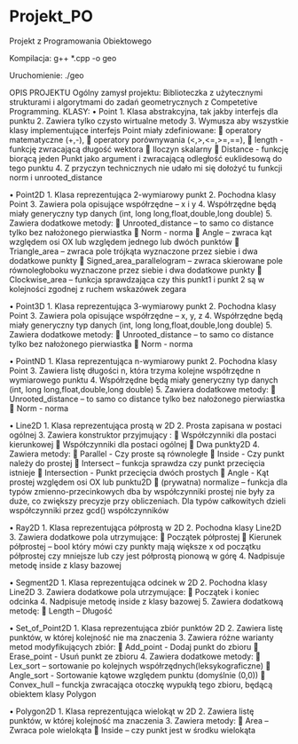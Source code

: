# Projekt_PO
Projekt z Programowania Obiektowego

Kompilacja:
g++ *.cpp -o geo

Uruchomienie:
./geo


OPIS PROJEKTU
Ogólny zamysł projektu:
Biblioteczka z użytecznymi strukturami i algorytmami do zadań geometrycznych z Competetive Programming. 
KLASY:
  •	Point
    1.	Klasa abstrakcyjna, tak jakby interfejs dla punktu
    2.	Zawiera tylko czysto wirtualne metody
    3.	Wymusza aby wszystkie klasy implementujące interfejs Point miały zdefiniowane:
       	operatory matematyczne (+,-), 
       	operatory porównywania (<,>,<=,>=,==), 
       	length - funkcję zwracającą długość wektora 
       	Iloczyn skalarny
       	Distance - funkcję biorącą jeden Punkt jako argument i zwracającą odległość euklidesową do tego punktu
    4.	Z przyczyn technicznych nie udało mi się dołożyć tu funkcji norm i unrooted_distance

  •	Point2D
    1.	Klasa reprezentująca 2-wymiarowy punkt
    2.	Pochodna klasy Point
    3.	Zawiera pola opisujące współrzędne – x i y
    4.	Współrzędne będą miały generyczny typ danych (int, long long,float,double,long double)
    5.	Zawiera dodatkowe metody:
       	Unrooted_distance – to samo co distance tylko bez nałożonego pierwiastka
       	Norm - norma
       	Angle – zwraca kąt względem osi OX lub względem jednego lub dwóch punktów
       	Triangle_area – zwraca pole trójkąta wyznaczone przez siebie i dwa dodatkowe punkty
       	Signed_area_parallelogram – zwraca skierowane pole równoległoboku wyznaczone przez siebie i dwa dodatkowe punkty
       	Clockwise_area – funkcja sprawdzająca czy this punkt1 i punkt 2 są w kolejności zgodnej z ruchem wskazówek zegara
       
  •	Point3D
    1.	Klasa reprezentująca 3-wymiarowy punkt
    2.	Pochodna klasy Point
    3.	Zawiera pola opisujące współrzędne – x, y, z
    4.	Współrzędne będą miały generyczny typ danych (int, long long,float,double,long double)
    5.	Zawiera dodatkowe metody:
       	Unrooted_distance – to samo co distance tylko bez nałożonego pierwiastka
       	Norm - norma
       
  •	PointND
    1.	Klasa reprezentująca n-wymiarowy punkt
    2.	Pochodna klasy Point
    3.	Zawiera listę długości n, która trzyma kolejne współrzędne n wymiarowego punktu
    4.	Współrzędne będą miały generyczny typ danych (int, long long,float,double,long double)
    5.	Zawiera dodatkowe metody:
       	Unrooted_distance – to samo co distance tylko bez nałożonego pierwiastka
       	Norm - norma
       
  •	Line2D
    1.	Klasa reprezentująca prostą w 2D
    2.	Prosta zapisana w postaci ogólnej
    3.	Zawiera konstruktor przyjmujący  :
        	Współczynniki dla postaci kierunkowej
        	Współczynniki dla postaci ogólnej
        	Dwa punkty2D
    4.	Zawiera metody:
       	Parallel - Czy proste są równoległe
       	Inside - Czy punkt należy do prostej
       	Intersect – funkcja sprawdza czy punkt przecięcia istnieje
       	Intersection - Punkt przecięcia dwóch prostych
       	Angle - Kąt prostej względem osi OX lub punktu2D
       	(prywatna) normalize – funkcja dla typów zmienno-przecinkowych dba by współczynniki prostej nie były za duże, co zwiększy precyzje przy obliczeniach. Dla typów całkowitych dzieli współczynniki przez gcd() współczynników

  •	Ray2D
    1.	Klasa reprezentująca półprostą w 2D
    2.	Pochodna klasy Line2D
    3.	Zawiera dodatkowe pola utrzymujące:
       	Początek półprostej
       	Kierunek półprostej – bool który mówi czy punkty mają większe x od początku półprostej czy mniejsze lub czy jest półprostą pionową w górę
    4.	Nadpisuje metodę inside z klasy bazowej

  •	Segment2D
    1.	Klasa reprezentująca odcinek w 2D
    2.	Pochodna klasy Line2D
    3.	Zawiera dodatkowe pola utrzymujące:
       	Początek i koniec odcinka
    4.	Nadpisuje metodę inside z klasy bazowej
    5.	Zawiera dodatkową metodę:
       	Length – Długość

  •	Set_of_Point2D
    1.	Klasa reprezentująca zbiór punktów 2D
    2.	Zawiera listę punktów, w której kolejność nie ma znaczenia 
    3.	Zawiera różne warianty metod modyfikujących zbiór:
        	Add_point - Dodaj punkt do zbioru
        	Erase_point -  Usuń punkt ze zbioru
    4.	Zawiera dodatkowe metody:
        	Lex_sort – sortowanie po kolejnych współrzędnych(leksykograficzne) 
        	Angle_sort - Sortowanie kątowe względem punktu (domyślnie (0,0))
        	Convex_hull – funckja zwracająca otoczkę wypukłą tego zbioru, będącą obiektem klasy Polygon

  •	Polygon2D
    1.	Klasa reprezentująca wielokąt w 2D
    2.	Zawiera listę punktów, w której kolejność ma znaczenia 
    3.	Zawiera metody:
        	Area – Zwraca pole wielokąta
        	Inside – czy punkt jest w środku wielokąta
